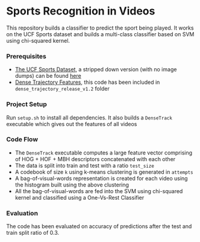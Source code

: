 # Sports Recognition in Videos

This repository builds a classifier to predict the sport being played. It works
on the UCF Sports dataset and builds a multi-class classifier based on SVM using
chi-squared kernel.

### Prerequisites
* [The UCF Sports Dataset](http://crcv.ucf.edu/data/UCF_Sports_Action.php), a
stripped down version (with no image dumps) can be found [here](https://www.dropbox.com/sh/e3r7jonuprxiqhn/AAD9wRI3lfqOrrYN8aY4yXMDa?dl=0)
* [Dense Trajectory Features](https://lear.inrialpes.fr/people/wang/dense_trajectories), this code has been included in `dense_trajectory_release_v1.2` folder

### Project Setup
Run `setup.sh` to install all dependencies. It also builds a `DenseTrack` executable
which gives out the features of all videos

### Code Flow
* The `DenseTrack` executable computes a large feature vector comprising of
HOG + HOF + MBH descriptors concatenated with each other
* The data is split into train and test with a ratio `test_size`
* A codebook of size `k` using k-means clustering is generated in `attempts`
* A bag-of-visual-words representation is created for each video using the
histogram built using the above clustering
* All the bag-of-visual-words are fed into the SVM using chi-squared kernel
and classified using a One-Vs-Rest Classifier

### Evaluation
The code has been evaluated on accuracy of predictions after the test and train
split ratio of 0.3.
